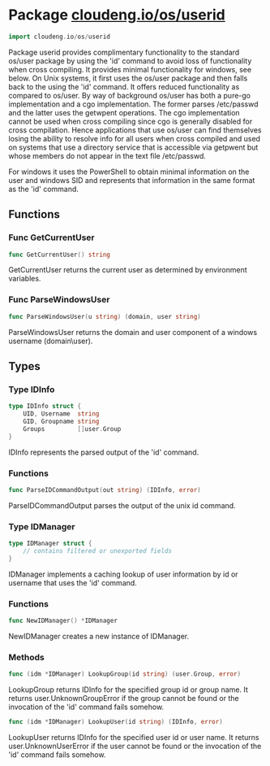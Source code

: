 # Package [cloudeng.io/os/userid](https://pkg.go.dev/cloudeng.io/os/userid?tab=doc)

```go
import cloudeng.io/os/userid
```

Package userid provides complimentary functionality to the standard os/user
package by using the 'id' command to avoid loss of functionality when
cross compiling. It provides minimal functionality for windows, see below.
On Unix systems, it first uses the os/user package and then falls back to
the using the 'id' command. It offers reduced functionality as compared to
os/user. By way of background os/user has both a pure-go implementation
and a cgo implementation. The former parses /etc/passwd and the latter
uses the getwpent operations. The cgo implementation cannot be used when
cross compiling since cgo is generally disabled for cross compilation.
Hence applications that use os/user can find themselves losing the ability
to resolve info for all users when cross compiled and used on systems that
use a directory service that is accessible via getpwent but whose members do
not appear in the text file /etc/passwd.

For windows it uses the PowerShell to obtain minimal information on the user
and windows SID and represents that information in the same format as the
'id' command.

## Functions
### Func GetCurrentUser
```go
func GetCurrentUser() string
```
GetCurrentUser returns the current user as determined by environment
variables.

### Func ParseWindowsUser
```go
func ParseWindowsUser(u string) (domain, user string)
```
ParseWindowsUser returns the domain and user component of a windows username
(domain\user).



## Types
### Type IDInfo
```go
type IDInfo struct {
	UID, Username  string
	GID, Groupname string
	Groups         []user.Group
}
```
IDInfo represents the parsed output of the 'id' command.

### Functions

```go
func ParseIDCommandOutput(out string) (IDInfo, error)
```
ParseIDCommandOutput parses the output of the unix id command.




### Type IDManager
```go
type IDManager struct {
	// contains filtered or unexported fields
}
```
IDManager implements a caching lookup of user information by id or username
that uses the 'id' command.

### Functions

```go
func NewIDManager() *IDManager
```
NewIDManager creates a new instance of IDManager.



### Methods

```go
func (idm *IDManager) LookupGroup(id string) (user.Group, error)
```
LookupGroup returns IDInfo for the specified group id or group name.
It returns user.UnknownGroupError if the group cannot be found or the
invocation of the 'id' command fails somehow.


```go
func (idm *IDManager) LookupUser(id string) (IDInfo, error)
```
LookupUser returns IDInfo for the specified user id or user name. It returns
user.UnknownUserError if the user cannot be found or the invocation of the
'id' command fails somehow.







